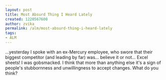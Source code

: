 ```yaml
---
layout: post
title: Most Absurd Thing I Heard Lately
created: 1220567600
author: zvika
permalink: /alm/most-absurd-thing-i-heard-lately
tags:
- ALM
---
```

<p>...yesterday I spoke with an ex-Mercury employee, who swore that their biggest competitor (and leading by far) was... believe it or not... Excel sheets! I was gobsmacked. I think that more than anything else it's a sign of people's stubbornness and unwillingness to accept changes. What do you think?</p>
